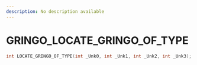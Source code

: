 ```yaml
---
description: No description available 
---
```


# GRINGO\_LOCATE_GRINGO_OF_TYPE

```cpp
int LOCATE_GRINGO_OF_TYPE(int _Unk0, int _Unk1, int _Unk2, int _Unk3);
```
